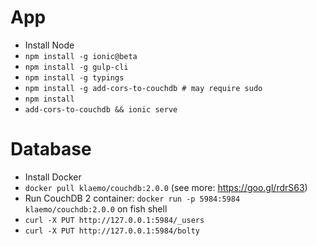 # App
- Install Node
- `npm install -g ionic@beta`
- `npm install -g gulp-cli`
- `npm install -g typings`
- `npm install -g add-cors-to-couchdb # may require sudo`
- `npm install`
- `add-cors-to-couchdb && ionic serve`

# Database
- Install Docker
- `docker pull klaemo/couchdb:2.0.0` (see more: https://goo.gl/rdrS63)
- Run CouchDB 2 container: `docker run -p 5984:5984 klaemo/couchdb:2.0.0` on fish shell
- `curl -X PUT http://127.0.0.1:5984/_users`
- `curl -X PUT http://127.0.0.1:5984/bolty`
